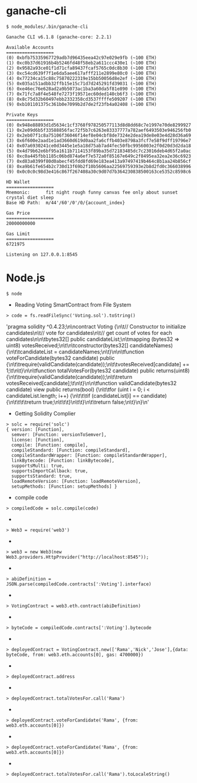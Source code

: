 # ganache-cli
```
$ node_modules/.bin/ganache-cli
```
```
Ganache CLI v6.1.8 (ganache-core: 2.2.1)

Available Accounts
==================
(0) 0xbfb75335967729adb7d96435eea42c97e029e9fb (~100 ETH)
(1) 0xc0b37d61916b4b5246fd48f58eb2a611ccc430e1 (~100 ETH)
(2) 0x9582a93ce01f1d71cfa89437fcaf5765c0dc8b30 (~100 ETH)
(3) 0xc54cd639f7f1e6da5aee617afff211e2899e80c0 (~100 ETH)
(4) 0x77234ca15c88c75870222319e15bb50056d8e2ef (~100 ETH)
(5) 0x035a151adbb32ffb15e15c71d7d245291fd39031 (~100 ETH)
(6) 0xe46ec76e628ad2a9b5073ac1ba3a60da5f81e890 (~100 ETH)
(7) 0x71fc7a8f4e548fe7273f19571ec60ded140cb6f3 (~100 ETH)
(8) 0x8c75d32b60497ebb2332358cd3537ffffe509207 (~100 ETH)
(9) 0xb101101375c361b0e7099b2d7de2f23fb4a02408 (~100 ETH)

Private Keys
==================
(0) 0x948e88893d1d5634c1cf3768f978250577113d8d8dd68c7e1997e70de8299927
(1) 0x2e09d6b5f33588856fac72f5b7c6263e83337777a782aef6493503e946256fb0
(2) 0x2eb07f1c8a75106f36046f14ef8e04cbf8de7324e2dea19de8e03e4d28d36a69
(3) 0x6f600e2aad1e1ad3660d619d0aa2fa6cffb403e8798a3fcf7e58f9dff19796e7
(4) 0x07a6930241ce0d3445e1e5a18d75ab7ad4fec50fbc9956003e2f0d20d3d2da18
(5) 0x4d79b62e6bf95a1611b7114153f89ba35d72183485dc7c23016deb4d65f2a0ac
(6) 0xc0a445fbb1185c06bd874a6ef7e572a0f85167e649c2f8495ea32ea2e36c6923
(7) 0xd83a0399f80d0abecf45fdd8fd69e183ea413a97497419b464c8b1aa24b856cf
(8) 0xa9b61fe654b2c730d13f69b2f10b5606aa22569759393e2b8d2fd0c366038996
(9) 0x0c0c0c98d3e416c867f267408a30c9d07d7b364230838500163ce5352c8598c6

HD Wallet
==================
Mnemonic:      fit night rough funny canvas fee only about sunset crystal diet sleep
Base HD Path:  m/44'/60'/0'/0/{account_index}

Gas Price
==================
20000000000

Gas Limit
==================
6721975

Listening on 127.0.0.1:8545
```


# Node.js
```
$ node
```

* Reading Voting SmartContract from File System 
```
> code = fs.readFileSync('Voting.sol').toString()
```

'pragma solidity ^0.4.23;\n\ncontract Voting {\n\t// Constructor to initialize candidates\n\t// vote for candidates\n\t// get count of votes for each candidates\n\n\tbytes32[] public candidateList;\n\tmapping (bytes32 => uint8) votesReceived;\n\t\n\tconstructor(bytes32[] candidateNames) {\n\t\tcandidateList = candidateNames;\n\t}\n\n\tfunction voteForCandidate(bytes32 candidate) public {\n\t\trequire(validCandidate(candidate));\n\t\tvotesReceived[candidate] += 1;\t\n\t}\n\n\tfunction totalVotesFor(bytes32 candidate) public returns(uint8) {\n\t\trequire(validCandidate(candidate));\n\t\treturn votesReceived[candidate];\t\n\t}\n\n\tfunction validCandidate(bytes32 candidate) view public returns(bool) {\n\t\tfor (uint i = 0; i < candidateList.length; i++) {\n\t\t\tif (candidateList[i] == candidate) {\n\t\t\t\treturn true;\n\t\t\t}\n\t\t}\n\t\treturn false;\n\t}\n}\n'

* Getting Solidity Complier
```
> solc = require('solc')
{ version: [Function],
  semver: [Function: versionToSemver],
  license: [Function],
  compile: [Function: compile],
  compileStandard: [Function: compileStandard],
  compileStandardWrapper: [Function: compileStandardWrapper],
  linkBytecode: [Function: linkBytecode],
  supportsMulti: true,
  supportsImportCallback: true,
  supportsStandard: true,
  loadRemoteVersion: [Function: loadRemoteVersion],
  setupMethods: [Function: setupMethods] }
```

* compile code
```
> compiledCode = solc.compile(code)
```


* 
```
> Web3 = require('web3')
```
* 
```
> web3 = new Web3(new Web3.providers.HttpProvider("http://localhost:8545"));
```
* 
```
> abiDefinition = JSON.parse(compiledCode.contracts[':Voting'].interface)
```
* 
```
> VotingContract = web3.eth.contract(abiDefinition)
```
* 
```
> byteCode = compiledCode.contracts[':Voting'].bytecode
```
* 
```
> deployedContract = VotingContract.new(['Rama','Nick','Jose'],{data: byteCode, from: web3.eth.accounts[0], gas: 4700000})
```
* 
```
> deployedContract.address
```
* 
```
> deployedContract.totalVotesFor.call('Rama')
```
* 
```
> deployedContract.voteForCandidate('Rama', {from: web3.eth.accounts[0]})
```
* 
```
> deployedContract.voteForCandidate('Rama', {from: web3.eth.accounts[0]})
```
* 
```
> deployedContract.totalVotesFor.call('Rama').toLocaleString()
```
